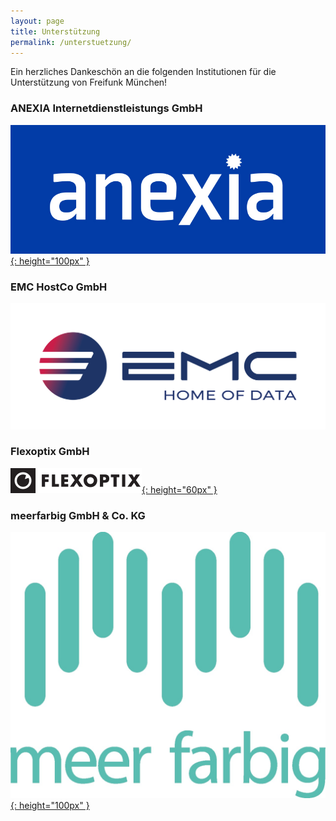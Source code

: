 ```yaml
---
layout: page
title: Unterstützung
permalink: /unterstuetzung/
---
```


Ein herzliches Dankeschön an die folgenden Institutionen für die Unterstützung
von Freifunk München!

### ANEXIA Internetdienstleistungs GmbH

[![ANEXIA logo](/assets/unterstuetzung/anexia.jpg){: height="100px" }][anexia]

### EMC HostCo GmbH

[![EMC logo](/assets/unterstuetzung/EMC.png)][emc-hostco]

### Flexoptix GmbH

[![Flexoptix logo](/assets/unterstuetzung/flexoptix.png){: height="60px" }][flexoptix]

### meerfarbig GmbH & Co. KG

[![meerfarbig logo](/assets/unterstuetzung/meerfarbig.jpeg){: height="100px" }][meerfarbig]

[anexia]: https://www.anexia.com/
[emc-hostco]: https://emc-hostco.de/
[flexoptix]: https://www.flexoptix.net/
[meerfarbig]: https://meerfarbig.net/
[kontakt]: /kontakt/
